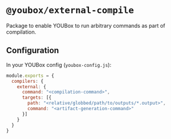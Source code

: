 # `@youbox/external-compile`

Package to enable YOUBox to run arbitrary commands as part of compilation.

## Configuration

In your YOUBox config (`youbox-config.js`):

```javascript
module.exports = {
  compilers: {
    external: {
      command: "<compilation-command>",
      targets: [{
        path: "<relative/globbed/path/to/outputs/*.output>",
        command: "<artifact-generation-command>"
      }]
    }
  }
}
```
